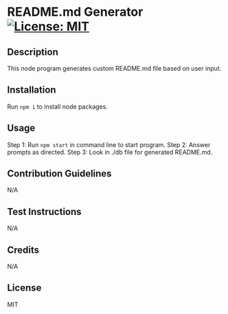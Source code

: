 # README.md Generator [![License: MIT](https://img.shields.io/badge/License-MIT-yellow.svg)](https://opensource.org/licenses/MIT)

## Description

This node program generates custom README.md file based on user input.

## Installation

Run `npm i` to install node packages.

## Usage

Step 1: Run `npm start` in command line to start program.
Step 2: Answer prompts as directed.
Step 3: Look in ./db file for generated README.md.

## Contribution Guidelines

N/A

## Test Instructions

N/A

## Credits

N/A

## License

MIT
